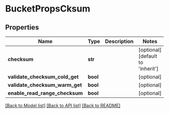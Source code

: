 # BucketPropsCksum

## Properties
Name | Type | Description | Notes
------------ | ------------- | ------------- | -------------
**checksum** | **str** |  | [optional] [default to 'inherit']
**validate_checksum_cold_get** | **bool** |  | [optional] 
**validate_checksum_warm_get** | **bool** |  | [optional] 
**enable_read_range_checksum** | **bool** |  | [optional] 

[[Back to Model list]](../README.md#documentation-for-models) [[Back to API list]](../README.md#documentation-for-api-endpoints) [[Back to README]](../README.md)



